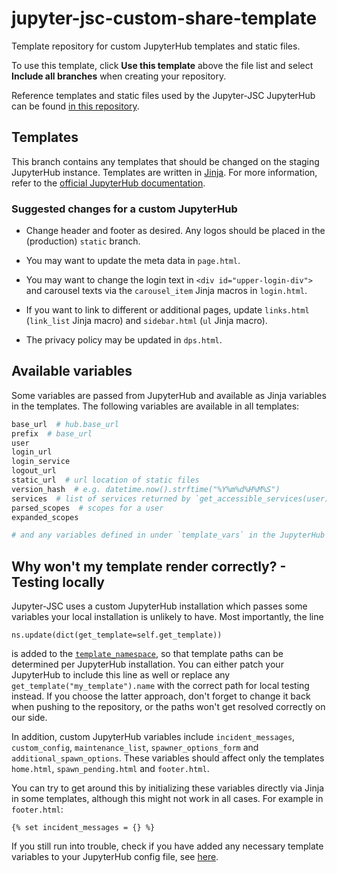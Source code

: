 # jupyter-jsc-custom-share-template
Template repository for custom JupyterHub templates and static files.

To use this template, click **Use this template** above the file list and select **Include all branches** when creating your repository.

Reference templates and static files used by the Jupyter-JSC JupyterHub can be found [in this repository](https://github.com/FZJ-JSC/jupyter-jsc-share).

## Templates

This branch contains any templates that should be changed on the staging JupyterHub instance. Templates are written in [Jinja](https://jinja.palletsprojects.com/en/3.1.x/). For more information, refer to the [official JupyterHub documentation](https://jupyterhub.readthedocs.io/en/stable/reference/templates.html).

### Suggested changes for a custom JupyterHub

* Change header and footer as desired. Any logos should be placed in the (production) `static` branch. 

* You may want to update the meta data in `page.html`.

* You may want to change the login text in `<div id="upper-login-div">` and carousel texts via the `carousel_item` Jinja macros in `login.html`.

* If you want to link to different or additional pages, update `links.html` (`link_list` Jinja macro) and `sidebar.html` (`ul` Jinja macro).

* The privacy policy may be updated in `dps.html`.

## Available variables

Some variables are passed from JupyterHub and available as Jinja variables in the templates. The following variables are available in all templates:

```python
base_url  # hub.base_url
prefix  # base_url
user  
login_url
login_service
logout_url
static_url  # url location of static files
version_hash  # e.g. datetime.now().strftime("%Y%m%d%H%M%S")
services  # list of services returned by `get_accessible_services(user)`
parsed_scopes  # scopes for a user
expanded_scopes  

# and any variables defined in under `template_vars` in the JupyterHub config file
```

## Why won't my template render correctly? - Testing locally
Jupyter-JSC uses a custom JupyterHub installation which passes some variables your local installation is unlikely to have. Most importantly, the line 
```
ns.update(dict(get_template=self.get_template))
```
is added to the [`template_namespace`](https://github.com/jupyterhub/jupyterhub/blob/main/jupyterhub/handlers/base.py#L1273), so that template paths can be determined per JupyterHub installation. You can either patch your JupyterHub to include this line as well or replace any `get_template("my_template").name` with the correct path for local testing instead. If you choose the latter approach, don't forget to change it back when pushing to the repository, or the paths won't get resolved correctly on our side.

In addition, custom JupyterHub variables include `incident_messages`, `custom_config`, `maintenance_list`, `spawner_options_form` and `additional_spawn_options`. These variables should affect only the templates `home.html`, `spawn_pending.html` and `footer.html`.

You can try to get around this by initializing these variables directly via Jinja in some templates, although this might not work in all cases. For example in `footer.html`:

```jinja
{% set incident_messages = {} %}
```

If you still run into trouble, check if you have added any necessary template variables to your JupyterHub config file, see [here](https://github.com/FZJ-JSC/jupyter-jsc-custom-share-template/tree/main#how-to-test-custom-files).